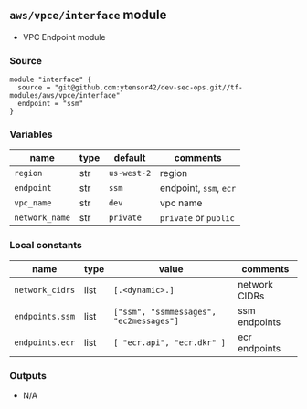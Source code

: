 ## `aws/vpce/interface` module

- VPC Endpoint module

### Source
  ```
  module "interface" {
    source = "git@github.com:ytensor42/dev-sec-ops.git//tf-modules/aws/vpce/interface"
    endpoint = "ssm"
  }
  ```

### Variables

  |name|type|default|comments|
  |---|---|---|---|
  |`region`|str|`us-west-2`|region|
  |`endpoint`|str|`ssm`|endpoint, `ssm`, `ecr`|
  |`vpc_name`|str|`dev`|vpc name|
  |`network_name`|str|`private`|`private` or `public`|


### Local constants

  |name|type|value|comments|
  |----|----|-----|--------|
  |`network_cidrs`|list|`[.<dynamic>.]`|network CIDRs|
  |`endpoints.ssm`|list|`["ssm", "ssmmessages", "ec2messages"]`|ssm endpoints|
  |`endpoints.ecr`|list|`[ "ecr.api", "ecr.dkr" ]`|ecr endpoints|


### Outputs

  - N/A